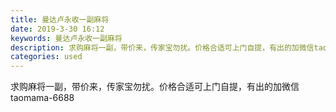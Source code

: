 ```yaml
---
title: 曼达卢永收一副麻将
date: 2019-3-30 16:12
keywords: 曼达卢永收一副麻将
description: 求购麻将一副，带价来，传家宝勿扰。价格合适可上门自提，有出的加微信taomama-6688
categories: used
---
```

<td class="t_f" id="postmessage_3348485">

求购麻将一副，带价来，传家宝勿扰。价格合适可上门自提，有出的加微信taomama-6688</td>
